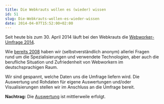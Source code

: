 ```yaml
---
title: Die Webkrauts wollen es (wieder) wissen
id: 51
slug: Die-Webkrauts-wollen-es-wieder-wissen
date: 2014-04-07T15:52:00+02:00
---
```


Seit heute bis zum 30. April 2014 läuft bei den Webkrauts die [Webworker-Umfrage 2014](http://webkrauts.de/2014/webworker-umfrage).

Wie [bereits 2008](http://webkrauts.de/artikel/2008/ergebnisse-der-webkrauts-webworker-umfrage-2008) haben wir (selbstverständlich anonym) allerlei Fragen rund um die Spezialisierungen und verwendete Technologien, aber auch die berufliche Situation und Zufriedenheit von Webworkern im deutschsprachigen Raum.

Wir sind gespannt, welche Daten uns die Umfrage liefern wird. Die Auswertung und Rohdaten für eigene Auswertungen und/oder Visualisierungen stellen wir im Anschluss an die Umfrage bereit.

**Nachtrag:** Die [Auswertung](http://webkrauts.de/artikel/2014/jetzt-wissen-wir-es) ist mittlerweile erfolgt.
